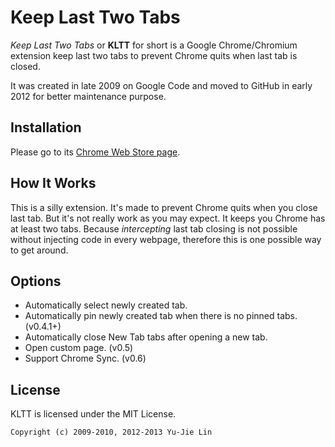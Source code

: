 Keep Last Two Tabs
==================

*Keep Last Two Tabs* or **KLTT** for short is a Google Chrome/Chromium extension keep last two tabs to prevent Chrome quits when last tab is closed.

It was created in late 2009 on Google Code and moved to GitHub in early 2012 for better maintenance purpose.

## Installation

Please go to its [Chrome Web Store page][webstore].

[webstore]: https://chrome.google.com/webstore/detail/fcnmaiiahjldikaollhjobhchdbhfhgf

## How It Works

This is a silly extension. It's made to prevent Chrome quits when you close last tab. But it's not really work as you may expect. It keeps you Chrome has at least two tabs. Because *intercepting* last tab closing is not possible without injecting code in every webpage, therefore this is one possible way to get around.

## Options

* Automatically select newly created tab.
* Automatically pin newly created tab when there is no pinned tabs. (v0.4.1+)
* Automatically close New Tab tabs after opening a new tab.
* Open custom page. (v0.5)
* Support Chrome Sync. (v0.6)

## License

KLTT is licensed under the MIT License.

    Copyright (c) 2009-2010, 2012-2013 Yu-Jie Lin
